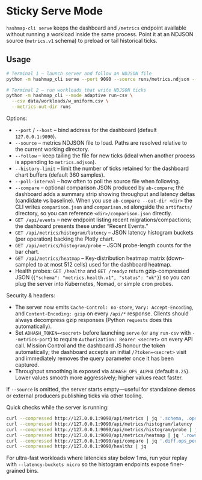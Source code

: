 # Sticky Serve Mode

`hashmap-cli serve` keeps the dashboard and `/metrics` endpoint available without
running a workload inside the same process. Point it at an NDJSON source
(`metrics.v1` schema) to preload or tail historical ticks.

## Usage

```bash
# Terminal 1 – launch server and follow an NDJSON file
python -m hashmap_cli serve --port 9090 --source runs/metrics.ndjson --follow

# Terminal 2 – run workloads that write NDJSON ticks
python -m hashmap_cli --mode adaptive run-csv \
  --csv data/workloads/w_uniform.csv \
  --metrics-out-dir runs
```

Options:

- `--port` / `--host` – bind address for the dashboard (default `127.0.0.1:9090`).
- `--source` – metrics NDJSON file to load. Paths are resolved relative to the
  current working directory.
- `--follow` – keep tailing the file for new ticks (ideal when another process is
  appending to `metrics.ndjson`).
- `--history-limit` – limit the number of ticks retained for the dashboard chart
  buffers (default 360 samples).
- `--poll-interval` – how often to poll the source file when following.
- `--compare` – optional comparison JSON produced by `ab-compare`; the dashboard
  adds a summary strip showing throughput and latency deltas (candidate vs baseline).
  When you use `ab-compare --out-dir <dir>` the CLI writes `comparison.json` and
  `comparison.md` alongside the `artifacts/` directory, so you can reference
  `<dir>/comparison.json` directly.
- `GET /api/events` – new endpoint listing recent migrations/compactions; the
  dashboard presents these under “Recent Events.”
- `GET /api/metrics/histogram/latency` – JSON latency histogram buckets (per
  operation) backing the Plotly chart.
- `GET /api/metrics/histogram/probe` – JSON probe-length counts for the bar
  chart.
- `GET /api/metrics/heatmap` – Key-distribution heatmap matrix (down-sampled to
  at most 512 cells) used for the dashboard heatmap.
- Health probes: `GET /healthz` and `GET /readyz` return gzip-compressed JSON
  (`{"schema": "metrics.health.v1", "status": "ok"}`) so you can plug the
  server into Kubernetes, Nomad, or simple cron probes.

Security & headers:

- The server now emits `Cache-Control: no-store`, `Vary: Accept-Encoding`, and
  `Content-Encoding: gzip` on every `/api/*` response. Clients should always
  decompress gzip responses (Python `requests` does this automatically).
- Set `ADHASH_TOKEN=<secret>` before launching `serve` (or any `run-csv` with
  `--metrics-port`) to require `Authorization: Bearer <secret>` on every API
  call. Mission Control and the dashboard JS honour the token automatically;
  the dashboard accepts an initial `/?token=<secret>` visit and immediately
  removes the query parameter once it has been captured.
- Throughput smoothing is exposed via `ADHASH_OPS_ALPHA` (default `0.25`). Lower
  values smooth more aggressively; higher values react faster.

If `--source` is omitted, the server starts empty—useful for standalone demos or
external producers publishing ticks via other tooling.

Quick checks while the server is running:

```bash
curl --compressed http://127.0.0.1:9090/api/metrics | jq '.schema, .ops_per_second_ema'
curl --compressed http://127.0.0.1:9090/api/metrics/histogram/latency | jq '.operations.overall'
curl --compressed http://127.0.0.1:9090/api/metrics/histogram/probe | jq '.buckets'
curl --compressed http://127.0.0.1:9090/api/metrics/heatmap | jq '.rows, .cols, .total'
curl --compressed http://127.0.0.1:9090/api/compare | jq '.diff.ops_per_second'
curl --compressed http://127.0.0.1:9090/healthz | jq
```

For ultra-fast workloads where latencies stay below 1 ms, run your replay with
`--latency-buckets micro` so the histogram endpoints expose finer-grained bins.
